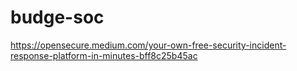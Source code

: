 # budge-soc

https://opensecure.medium.com/your-own-free-security-incident-response-platform-in-minutes-bff8c25b45ac
